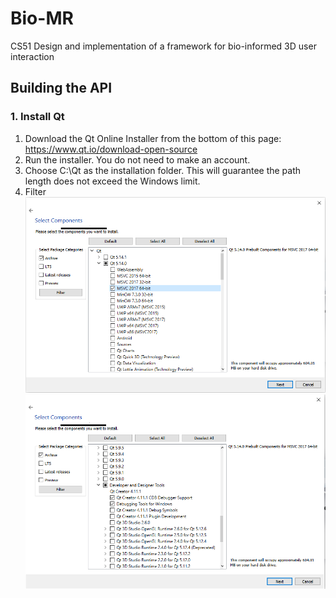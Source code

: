 # Bio-MR
CS51 Design and implementation of a framework for bio-informed 3D user interaction

## Building the API
### 1. Install Qt
1. Download the Qt Online Installer from the bottom of this page: https://www.qt.io/download-open-source
2. Run the installer. You do not need to make an account.
3. Choose C:\Qt as the installation folder. This will guarantee the path length does not exceed the Windows limit.
4. Filter
![](images/MSVC_2017.PNG)
![](images/Dev_and_design_tools.PNG)
